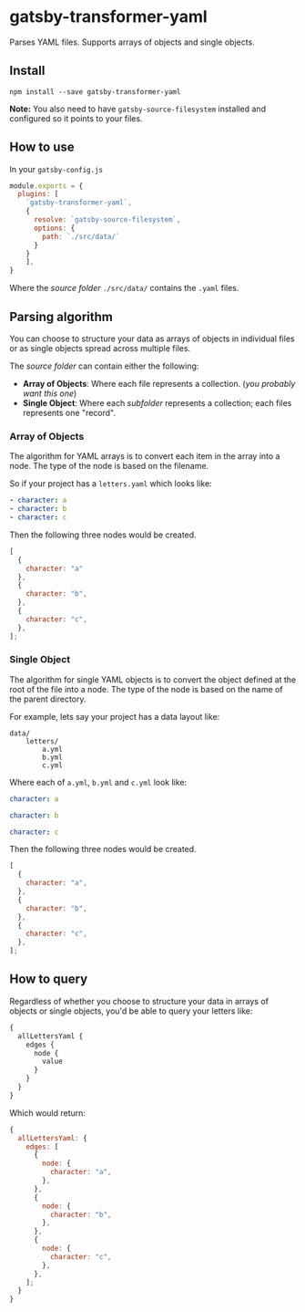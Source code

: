# gatsby-transformer-yaml

Parses YAML files. Supports arrays of objects and single objects.

## Install

`npm install --save gatsby-transformer-yaml`

__Note:__ You also need to have `gatsby-source-filesystem` installed and configured so it
points to your files.

## How to use

In your `gatsby-config.js`

```javascript
module.exports = {
  plugins: [
    `gatsby-transformer-yaml`,
    {
      resolve: `gatsby-source-filesystem`,
      options: {
        path: `./src/data/`
      }
    }
    ],
}
```

Where the _source folder_ `./src/data/` contains the `.yaml` files.

## Parsing algorithm

You can choose to structure your data as arrays of objects in individual files
or as single objects spread across multiple files.

The _source folder_ can contain either the following:
  - __Array of Objects__: Where each file represents a collection. (_you probably want this one_)
  - __Single Object__: Where each _subfolder_ represents a collection; each files represents one "record".

### Array of Objects

The algorithm for YAML arrays is to convert each item in the array into a node.
The type of the node is based on the filename.

So if your project has a `letters.yaml` which looks like:

```yaml
- character: a
- character: b
- character: c
```

Then the following three nodes would be created.

```javascript
[
  {
    character: "a"
  },
  {
    character: "b",
  },
  {
    character: "c",
  },
];
```

### Single Object

The algorithm for single YAML objects is to convert the object defined at the
root of the file into a node. The type of the node is based on the name of the
parent directory.

For example, lets say your project has a data layout like:

```
data/
    letters/
        a.yml
        b.yml
        c.yml
```

Where each of `a.yml`, `b.yml` and `c.yml` look like:

```yaml
character: a
```

```yaml
character: b
```

```yaml
character: c
```

Then the following three nodes would be created.

```javascript
[
  {
    character: "a",
  },
  {
    character: "b",
  },
  {
    character: "c",
  },
];
```

## How to query

Regardless of whether you choose to structure your data in arrays of objects or
single objects, you'd be able to query your letters like:

```graphql
{
  allLettersYaml {
    edges {
      node {
        value
      }
    }
  }
}
```

Which would return:

```javascript
{
  allLettersYaml: {
    edges: [
      {
        node: {
          character: "a",
        },
      },
      {
        node: {
          character: "b",
        },
      },
      {
        node: {
          character: "c",
        },
      },
    ];
  }
}
```
